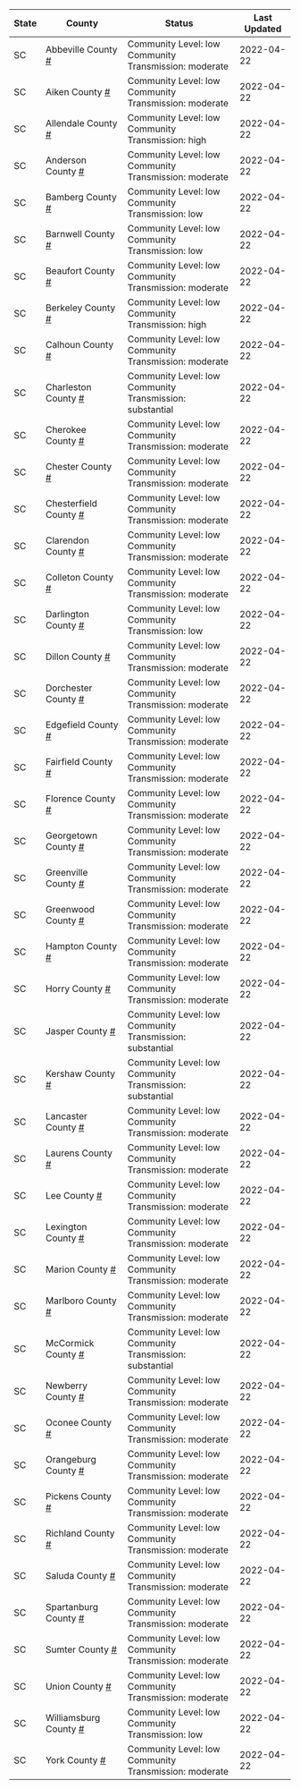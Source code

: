 State | County | Status | Last Updated
--- | --- | --- | --- 
SC | Abbeville County <a href="#abbeville_county">#</a> | <a name="abbeville_county"></a>Community Level: low<br/>Community Transmission: moderate | 2022-04-22
SC | Aiken County <a href="#aiken_county">#</a> | <a name="aiken_county"></a>Community Level: low<br/>Community Transmission: moderate | 2022-04-22
SC | Allendale County <a href="#allendale_county">#</a> | <a name="allendale_county"></a>Community Level: low<br/>Community Transmission: high | 2022-04-22
SC | Anderson County <a href="#anderson_county">#</a> | <a name="anderson_county"></a>Community Level: low<br/>Community Transmission: moderate | 2022-04-22
SC | Bamberg County <a href="#bamberg_county">#</a> | <a name="bamberg_county"></a>Community Level: low<br/>Community Transmission: low | 2022-04-22
SC | Barnwell County <a href="#barnwell_county">#</a> | <a name="barnwell_county"></a>Community Level: low<br/>Community Transmission: low | 2022-04-22
SC | Beaufort County <a href="#beaufort_county">#</a> | <a name="beaufort_county"></a>Community Level: low<br/>Community Transmission: moderate | 2022-04-22
SC | Berkeley County <a href="#berkeley_county">#</a> | <a name="berkeley_county"></a>Community Level: low<br/>Community Transmission: high | 2022-04-22
SC | Calhoun County <a href="#calhoun_county">#</a> | <a name="calhoun_county"></a>Community Level: low<br/>Community Transmission: moderate | 2022-04-22
SC | Charleston County <a href="#charleston_county">#</a> | <a name="charleston_county"></a>Community Level: low<br/>Community Transmission: substantial | 2022-04-22
SC | Cherokee County <a href="#cherokee_county">#</a> | <a name="cherokee_county"></a>Community Level: low<br/>Community Transmission: moderate | 2022-04-22
SC | Chester County <a href="#chester_county">#</a> | <a name="chester_county"></a>Community Level: low<br/>Community Transmission: moderate | 2022-04-22
SC | Chesterfield County <a href="#chesterfield_county">#</a> | <a name="chesterfield_county"></a>Community Level: low<br/>Community Transmission: moderate | 2022-04-22
SC | Clarendon County <a href="#clarendon_county">#</a> | <a name="clarendon_county"></a>Community Level: low<br/>Community Transmission: moderate | 2022-04-22
SC | Colleton County <a href="#colleton_county">#</a> | <a name="colleton_county"></a>Community Level: low<br/>Community Transmission: moderate | 2022-04-22
SC | Darlington County <a href="#darlington_county">#</a> | <a name="darlington_county"></a>Community Level: low<br/>Community Transmission: low | 2022-04-22
SC | Dillon County <a href="#dillon_county">#</a> | <a name="dillon_county"></a>Community Level: low<br/>Community Transmission: moderate | 2022-04-22
SC | Dorchester County <a href="#dorchester_county">#</a> | <a name="dorchester_county"></a>Community Level: low<br/>Community Transmission: moderate | 2022-04-22
SC | Edgefield County <a href="#edgefield_county">#</a> | <a name="edgefield_county"></a>Community Level: low<br/>Community Transmission: moderate | 2022-04-22
SC | Fairfield County <a href="#fairfield_county">#</a> | <a name="fairfield_county"></a>Community Level: low<br/>Community Transmission: moderate | 2022-04-22
SC | Florence County <a href="#florence_county">#</a> | <a name="florence_county"></a>Community Level: low<br/>Community Transmission: moderate | 2022-04-22
SC | Georgetown County <a href="#georgetown_county">#</a> | <a name="georgetown_county"></a>Community Level: low<br/>Community Transmission: moderate | 2022-04-22
SC | Greenville County <a href="#greenville_county">#</a> | <a name="greenville_county"></a>Community Level: low<br/>Community Transmission: moderate | 2022-04-22
SC | Greenwood County <a href="#greenwood_county">#</a> | <a name="greenwood_county"></a>Community Level: low<br/>Community Transmission: moderate | 2022-04-22
SC | Hampton County <a href="#hampton_county">#</a> | <a name="hampton_county"></a>Community Level: low<br/>Community Transmission: moderate | 2022-04-22
SC | Horry County <a href="#horry_county">#</a> | <a name="horry_county"></a>Community Level: low<br/>Community Transmission: moderate | 2022-04-22
SC | Jasper County <a href="#jasper_county">#</a> | <a name="jasper_county"></a>Community Level: low<br/>Community Transmission: substantial | 2022-04-22
SC | Kershaw County <a href="#kershaw_county">#</a> | <a name="kershaw_county"></a>Community Level: low<br/>Community Transmission: substantial | 2022-04-22
SC | Lancaster County <a href="#lancaster_county">#</a> | <a name="lancaster_county"></a>Community Level: low<br/>Community Transmission: moderate | 2022-04-22
SC | Laurens County <a href="#laurens_county">#</a> | <a name="laurens_county"></a>Community Level: low<br/>Community Transmission: moderate | 2022-04-22
SC | Lee County <a href="#lee_county">#</a> | <a name="lee_county"></a>Community Level: low<br/>Community Transmission: moderate | 2022-04-22
SC | Lexington County <a href="#lexington_county">#</a> | <a name="lexington_county"></a>Community Level: low<br/>Community Transmission: moderate | 2022-04-22
SC | Marion County <a href="#marion_county">#</a> | <a name="marion_county"></a>Community Level: low<br/>Community Transmission: moderate | 2022-04-22
SC | Marlboro County <a href="#marlboro_county">#</a> | <a name="marlboro_county"></a>Community Level: low<br/>Community Transmission: moderate | 2022-04-22
SC | McCormick County <a href="#mccormick_county">#</a> | <a name="mccormick_county"></a>Community Level: low<br/>Community Transmission: substantial | 2022-04-22
SC | Newberry County <a href="#newberry_county">#</a> | <a name="newberry_county"></a>Community Level: low<br/>Community Transmission: moderate | 2022-04-22
SC | Oconee County <a href="#oconee_county">#</a> | <a name="oconee_county"></a>Community Level: low<br/>Community Transmission: moderate | 2022-04-22
SC | Orangeburg County <a href="#orangeburg_county">#</a> | <a name="orangeburg_county"></a>Community Level: low<br/>Community Transmission: moderate | 2022-04-22
SC | Pickens County <a href="#pickens_county">#</a> | <a name="pickens_county"></a>Community Level: low<br/>Community Transmission: moderate | 2022-04-22
SC | Richland County <a href="#richland_county">#</a> | <a name="richland_county"></a>Community Level: low<br/>Community Transmission: moderate | 2022-04-22
SC | Saluda County <a href="#saluda_county">#</a> | <a name="saluda_county"></a>Community Level: low<br/>Community Transmission: moderate | 2022-04-22
SC | Spartanburg County <a href="#spartanburg_county">#</a> | <a name="spartanburg_county"></a>Community Level: low<br/>Community Transmission: moderate | 2022-04-22
SC | Sumter County <a href="#sumter_county">#</a> | <a name="sumter_county"></a>Community Level: low<br/>Community Transmission: moderate | 2022-04-22
SC | Union County <a href="#union_county">#</a> | <a name="union_county"></a>Community Level: low<br/>Community Transmission: moderate | 2022-04-22
SC | Williamsburg County <a href="#williamsburg_county">#</a> | <a name="williamsburg_county"></a>Community Level: low<br/>Community Transmission: low | 2022-04-22
SC | York County <a href="#york_county">#</a> | <a name="york_county"></a>Community Level: low<br/>Community Transmission: moderate | 2022-04-22
